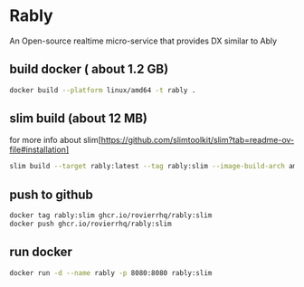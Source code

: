 # Rably
An Open-source realtime micro-service that provides DX similar to Ably

## build docker ( about 1.2 GB)
```bash
docker build --platform linux/amd64 -t rably .
```
## slim build (about 12 MB)
for more info about slim[https://github.com/slimtoolkit/slim?tab=readme-ov-file#installation]
```bash
slim build --target rably:latest --tag rably:slim --image-build-arch amd64
```

## push to github
```bash
docker tag rably:slim ghcr.io/rovierrhq/rably:slim
docker push ghcr.io/rovierrhq/rably:slim
```

## run docker
```bash
docker run -d --name rably -p 8080:8080 rably:slim
```